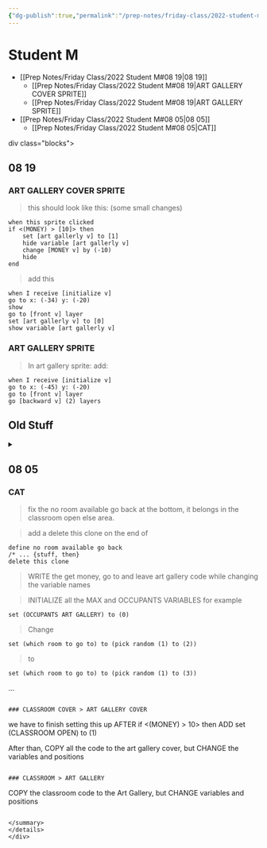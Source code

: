 ```yaml
---
{"dg-publish":true,"permalink":"/prep-notes/friday-class/2022-student-m/","dgHomeLink":true,"dgPassFrontmatter":false}
---
```



# Student M

- [[Prep Notes/Friday Class/2022 Student M#08 19|08 19]]
	- [[Prep Notes/Friday Class/2022 Student M#08 19|ART GALLERY COVER SPRITE]]
	- [[Prep Notes/Friday Class/2022 Student M#08 19|ART GALLERY SPRITE]]
- [[Prep Notes/Friday Class/2022 Student M#08 05|08 05]]
	- [[Prep Notes/Friday Class/2022 Student M#08 05|CAT]]


div class="blocks">

## 08 19

### ART GALLERY COVER SPRITE

> this should look like this: (some small changes)

```
when this sprite clicked
if <(MONEY) > [10]> then
    set [art gallerly v] to [1]
    hide variable [art gallerly v]
    change [MONEY v] by (-10)
    hide
end
```

> add this

```
when I receive [initialize v]
go to x: (-34) y: (-20)
show
go to [front v] layer
set [art gallerly v] to [0]
show variable [art gallerly v]
```

### ART GALLERY SPRITE

> In art gallery sprite:
> add:

``` 
when I receive [initialize v]
go to x: (-45) y: (-20)
go to [front v] layer
go [backward v] (2) layers
```

## Old Stuff
<details>Old stuff

## Old Stuff

<summary>

## 08 05

### CAT


>fix the no room available go back at the bottom,
it belongs in the classroom open else area.

>add a delete this clone on the end of 
``` 
define no room available go back
/* ... {stuff, then}
delete this clone
```


> WRITE the get money, go to and leave art gallery code
while changing the variable names

>INITIALIZE all the MAX and OCCUPANTS VARIABLES
for example

``` 
set (OCCUPANTS ART GALLERY) to (0)
```

> Change 

``` 
set (which room to go to) to (pick random (1) to (2))
```
> to
``` 
set (which room to go to) to (pick random (1) to (3))
```
...




```

### CLASSROOM COVER > ART GALLERY COVER

```
we have to finish setting this up
AFTER
if <(MONEY) > 10> then
ADD
set (CLASSROOM OPEN) to (1)


After than, COPY all the code to the art gallery cover, 
but CHANGE the variables and positions
```

### CLASSROOM > ART GALLERY

```
COPY the classroom code to the Art Gallery, 
but CHANGE variables and positions
```

</summary>
</details>
</div>